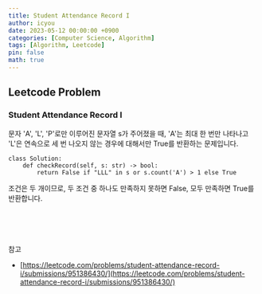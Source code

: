 ```yaml
---
title: Student Attendance Record I
author: icyou
date: 2023-05-12 00:00:00 +0900
categories: [Computer Science, Algorithm]
tags: [Algorithm, Leetcode]
pin: false
math: true
---
```


## Leetcode Problem

### Student Attendance Record I
문자 'A', 'L', 'P'로만 이루어진 문자열 s가 주어졌을 때, 'A'는 최대 한 번만 나타나고 'L'은 연속으로 세 번 나오지 않는 경우에 대해서만 True를 반환하는 문제입니다.

```
class Solution:
    def checkRecord(self, s: str) -> bool:
        return False if "LLL" in s or s.count('A') > 1 else True
```
조건은 두 개이므로, 두 조건 중 하나도 만족하지 못하면 False, 모두 만족하면 True를 반환합니다.


<br/><br/><br/><br/>
참고 
- [https://leetcode.com/problems/student-attendance-record-i/submissions/951386430/](https://leetcode.com/problems/student-attendance-record-i/submissions/951386430/)